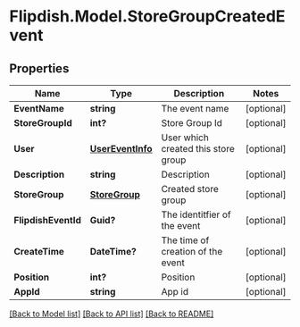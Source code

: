 # Flipdish.Model.StoreGroupCreatedEvent
## Properties

Name | Type | Description | Notes
------------ | ------------- | ------------- | -------------
**EventName** | **string** | The event name | [optional] 
**StoreGroupId** | **int?** | Store Group Id | [optional] 
**User** | [**UserEventInfo**](UserEventInfo.md) | User which created this store group | [optional] 
**Description** | **string** | Description | [optional] 
**StoreGroup** | [**StoreGroup**](StoreGroup.md) | Created store group | [optional] 
**FlipdishEventId** | **Guid?** | The identitfier of the event | [optional] 
**CreateTime** | **DateTime?** | The time of creation of the event | [optional] 
**Position** | **int?** | Position | [optional] 
**AppId** | **string** | App id | [optional] 

[[Back to Model list]](../README.md#documentation-for-models) [[Back to API list]](../README.md#documentation-for-api-endpoints) [[Back to README]](../README.md)

